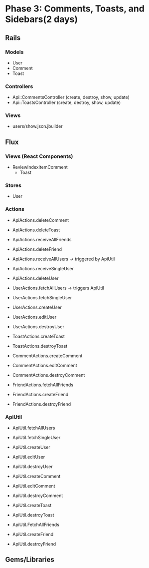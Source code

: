 # Phase 3: Comments, Toasts, and Sidebars(2 days)

## Rails
### Models
* User
* Comment
* Toast

### Controllers
* Api::CommentsController (create, destroy, show, update)
* Api::ToastsController (create, destroy, show, update)

### Views
* users/show.json.jbuilder


## Flux
### Views (React Components)
* ReviewIndexItemComment
  - Toast


### Stores
* User


### Actions
* ApiActions.deleteComment

* ApiActions.deleteToast

* ApiActions.receiveAllFriends
* ApiActions.deleteFriend

* ApiActions.receiveAllUsers -> triggered by ApiUtil
* ApiActions.receiveSingleUser
* ApiActions.deleteUser

* UserActions.fetchAllUsers -> triggers ApiUtil
* UserActions.fetchSingleUser
* UserActions.createUser
* UserActions.editUser
* UserActions.destroyUser


* ToastActions.createToast
* ToastActions.destroyToast


* CommentActions.createComment
* CommentActions.editComment
* CommentActions.destroyComment

* FriendActions.fetchAllFriends
* FriendActions.createFriend
* FriendActions.destroyFriend



### ApiUtil
* ApiUtil.fetchAllUsers
* ApiUtil.fetchSingleUser
* ApiUtil.createUser
* ApiUtil.editUser
* ApiUtil.destroyUser


* ApiUtil.createComment
* ApiUtil.editComment
* ApiUtil.destroyComment


* ApiUtil.createToast
* ApiUtil.destroyToast

* ApiUtil.FetchAllFriends
* ApiUtil.createFriend
* ApiUtil.destroyFriend


## Gems/Libraries
